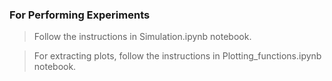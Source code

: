 ### For Performing Experiments

>Follow the instructions in Simulation.ipynb notebook.

>For extracting plots, follow the instructions in Plotting_functions.ipynb notebook.




